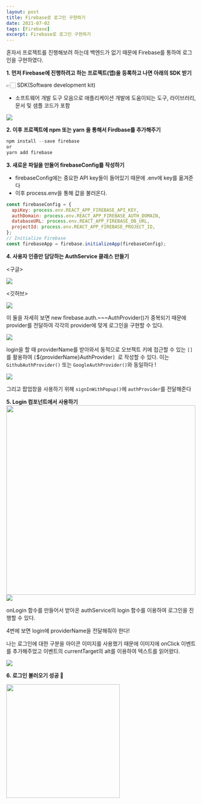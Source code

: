 ```yaml
---
layout: post
title: Firebase로 로그인 구현하기
date: 2021-07-02
tags: [Firebase]
excerpt: Firebase로 로그인 구현하기
---
```


혼자서 프로젝트를 진행해보려 하는데 백엔드가 없기 때문에 Firebase를 통하여 로그인을 구현하였다.

<b>1. 먼저 Firebase에 진행하려고 하는 프로젝트(앱)을 등록하고 나면 아래의 SDK 받기</b>

👉🏻 SDK(Software development kit)

- 소프트웨어 개발 도구 모음으로 애플리케이션 개발에 도움이되는 도구, 라이브러리, 문서 및 샘플 코드가 포함

![](https://images.velog.io/images/hyehye/post/edbbb8d3-af54-4c79-b94e-552cf201f103/%E1%84%89%E1%85%B3%E1%84%8F%E1%85%B3%E1%84%85%E1%85%B5%E1%86%AB%E1%84%89%E1%85%A3%E1%86%BA%202021-07-02%20%E1%84%8B%E1%85%A9%E1%84%92%E1%85%AE%205.27.33.png)

<b>2. 이후 프로젝트에 npm 또는 yarn 을 통해서 Firdbase를 추가해주기</b>

```jsx
npm install --save firebase
or
yarn add firebase
```

<b>3. 새로운 파일을 만들어 firebaseConfig를 작성하기</b>

- firebaseConfig에는 중요한 API key들이 들어있기 때문에 .env에 key를 옮겨준다
- 이후 process.env을 통해 값을 불러온다.

```js
const firebaseConfig = {
  apiKey: process.env.REACT_APP_FIREBASE_API_KEY,
  authDomain: process.env.REACT_APP_FIREBASE_AUTH_DOMAIN,
  databaseURL: process.env.REACT_APP_FIREBASE_DB_URL,
  projectId: process.env.REACT_APP_FIREBASE_PROJECT_ID,
};
// Initialize Firebase
const firebaseApp = firebase.initializeApp(firebaseConfig);
```

<b>4. 사용자 인증만 담당하는 AuthService 클래스 만들기</b>

<구글>

<img src="https://images.velog.io/images/hyehye/post/84ad931a-1860-463e-a282-bad38a21dff3/%E1%84%89%E1%85%B3%E1%84%8F%E1%85%B3%E1%84%85%E1%85%B5%E1%86%AB%E1%84%89%E1%85%A3%E1%86%BA%202021-07-02%20%E1%84%8B%E1%85%A9%E1%84%92%E1%85%AE%205.59.07.png" />

<깃허브>

<img src="https://images.velog.io/images/hyehye/post/ee6add0f-0f58-4269-ab2d-3d18177c90ee/%E1%84%89%E1%85%B3%E1%84%8F%E1%85%B3%E1%84%85%E1%85%B5%E1%86%AB%E1%84%89%E1%85%A3%E1%86%BA%202021-07-02%20%E1%84%8B%E1%85%A9%E1%84%92%E1%85%AE%205.59.19.png" />

이 둘을 자세히 보면 new firebase.auth.~~~AuthProvider()가 중복되기 때문에 provider를 전달하여 각각의 provider에 맞게 로그인을 구현할 수 있다.

<img src="https://images.velog.io/images/hyehye/post/26275a64-82d6-42ac-bb23-71edce4445ea/%E1%84%89%E1%85%B3%E1%84%8F%E1%85%B3%E1%84%85%E1%85%B5%E1%86%AB%E1%84%89%E1%85%A3%E1%86%BA%202021-07-02%20%E1%84%8B%E1%85%A9%E1%84%92%E1%85%AE%206.49.41.png" />

login을 할 때 providerName를 받아와서 동적으로 오브젝트 키에 접근할 수 있는 `[]`를 활용하여 `[`${providerName}AuthProvider`] `로 작성할 수 있다.
이는`GithubAuthProvider()` 또는 `GoogleAuthProvider()`와 동일하다 !

<img src="https://images.velog.io/images/hyehye/post/28896ebc-fa73-4f98-b216-2ec120fdcba5/%E1%84%89%E1%85%B3%E1%84%8F%E1%85%B3%E1%84%85%E1%85%B5%E1%86%AB%E1%84%89%E1%85%A3%E1%86%BA%202021-07-02%20%E1%84%8B%E1%85%A9%E1%84%92%E1%85%AE%206.14.02.png" />

그리고 팝업창을 사용하기 위해 `signInWithPopup()`에 `authProvider`를 전달해준다

<p></p>
<b>5. Login 컴포넌트에서 사용하기</b>

<img src="https://images.velog.io/images/hyehye/post/85caad58-2eab-4e41-ad34-95287e61d5de/%E1%84%89%E1%85%B3%E1%84%8F%E1%85%B3%E1%84%85%E1%85%B5%E1%86%AB%E1%84%89%E1%85%A3%E1%86%BA%202021-07-02%20%E1%84%8B%E1%85%A9%E1%84%92%E1%85%AE%206.25.10.png" width="500"/>

<img src="https://images.velog.io/images/hyehye/post/c2720972-27c8-40ed-85ab-be5d0d4c066f/%E1%84%89%E1%85%B3%E1%84%8F%E1%85%B3%E1%84%85%E1%85%B5%E1%86%AB%E1%84%89%E1%85%A3%E1%86%BA%202021-07-02%20%E1%84%8B%E1%85%A9%E1%84%92%E1%85%AE%206.48.14.png" />

onLogin 함수를 만들어서 받아온 authService의 login 함수를 이용하여 로그인을 진행할 수 있다.

4번에 보면 login에 providerName을 전달해줘야 한다!

나는 로그인에 대한 구분을 아이콘 이미지를 사용했기 때문에 이미지에 onClick 이벤트를 추가해주었고 이벤트의 currentTarget의 alt를 이용하여 텍스트를 읽어왔다.

<img src="https://images.velog.io/images/hyehye/post/32823e57-9990-4e57-82f3-10c4205203ef/%E1%84%89%E1%85%B3%E1%84%8F%E1%85%B3%E1%84%85%E1%85%B5%E1%86%AB%E1%84%89%E1%85%A3%E1%86%BA%202021-07-02%20%E1%84%8B%E1%85%A9%E1%84%92%E1%85%AE%206.30.57.png" />

<b>6. 로그인 불러오기 성공 🎉</b>

<img src="https://images.velog.io/images/hyehye/post/a5f4c8b6-deb3-4981-a872-1e4d995795d1/%E1%84%89%E1%85%B3%E1%84%8F%E1%85%B3%E1%84%85%E1%85%B5%E1%86%AB%E1%84%89%E1%85%A3%E1%86%BA%202021-07-02%20%E1%84%8B%E1%85%A9%E1%84%92%E1%85%AE%206.33.07.png" width="300" />
